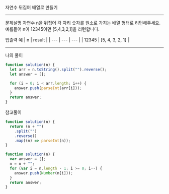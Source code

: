 자연수 뒤집어 배열로 만들기

---

문제설명
자연수 n을 뒤집어 각 자리 숫자를 원소로 가지는 배열 형태로 리턴해주세요. 예를들어 n이 12345이면 [5,4,3,2,1]을 리턴합니다.

입출력 예
| n | result |
| --- | --- | --- |
| 12345 | [5, 4, 3, 2, 1] |

---

나의 풀이

```javascript
function solution(n) {
  let arr = n.toString().split("").reverse();
  let answer = [];

  for (i = 0; i < arr.length; i++) {
    answer.push(parseInt(arr[i]));
  }
  return answer;
}
```

참고풀이

```javascript
function solution(n) {
  return (n + "")
    .split("")
    .reverse()
    .map((n) => parseInt(n));
}
```

```javascript
function solution(n) {
  var answer = [];
  n = n + "";
  for (var i = n.length - 1; i >= 0; i--) {
    answer.push(Number(n[i]));
  }
  return answer;
}
```
